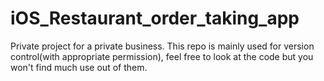 # iOS_Restaurant_order_taking_app
Private project for a private business. This repo is mainly used for version control(with appropriate permission), feel free to look at the code but you won't find much use out of them.

